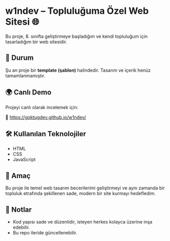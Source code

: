 # w1ndev – Topluluğuma Özel Web Sitesi 🌐

Bu proje, 8. sınıfta geliştirmeye başladığım ve kendi topluluğum için tasarladığım bir web sitesidir.

## 🔧 Durum

Şu an proje bir **template (şablon)** halindedir. Tasarım ve içerik henüz tamamlanmamıştır.

## 🌍 Canlı Demo

Projeyi canlı olarak incelemek için:

🔗 https://goktugdev.github.io/w1ndev/

## 🛠️ Kullanılan Teknolojiler

- HTML
- CSS
- JavaScript

## 🎯 Amaç

Bu proje ile temel web tasarım becerilerimi geliştirmeyi ve aynı zamanda bir topluluk etrafında şekillenen sade, modern bir site kurmayı hedefledim.

## 📌 Notlar

- Kod yapısı sade ve düzenlidir, isteyen herkes kolayca üzerine inşa edebilir.
- Bu repo ileride güncellenebilir.
